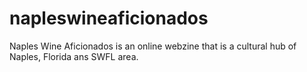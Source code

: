 # napleswineaficionados
Naples Wine Aficionados is an online webzine that is a cultural hub of Naples, Florida ans SWFL area.
